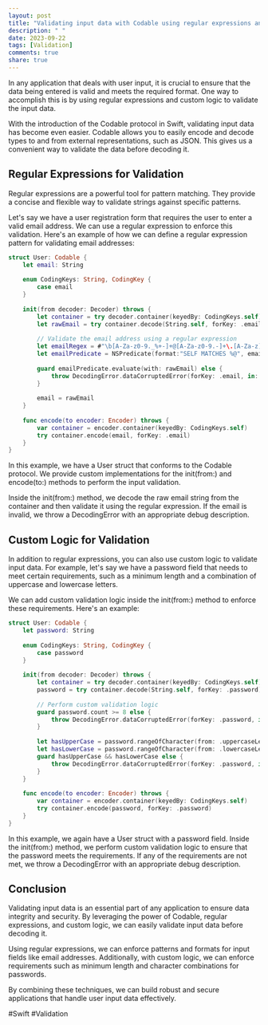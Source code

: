 ```yaml
---
layout: post
title: "Validating input data with Codable using regular expressions and custom logic"
description: " "
date: 2023-09-22
tags: [Validation]
comments: true
share: true
---
```


In any application that deals with user input, it is crucial to ensure that the data being entered is valid and meets the required format. One way to accomplish this is by using regular expressions and custom logic to validate the input data.

With the introduction of the Codable protocol in Swift, validating input data has become even easier. Codable allows you to easily encode and decode types to and from external representations, such as JSON. This gives us a convenient way to validate the data before decoding it.

## Regular Expressions for Validation

Regular expressions are a powerful tool for pattern matching. They provide a concise and flexible way to validate strings against specific patterns.

Let's say we have a user registration form that requires the user to enter a valid email address. We can use a regular expression to enforce this validation. Here's an example of how we can define a regular expression pattern for validating email addresses:

```swift
struct User: Codable {
    let email: String
    
    enum CodingKeys: String, CodingKey {
        case email
    }
    
    init(from decoder: Decoder) throws {
        let container = try decoder.container(keyedBy: CodingKeys.self)
        let rawEmail = try container.decode(String.self, forKey: .email)
        
        // Validate the email address using a regular expression
        let emailRegex = #"\b[A-Za-z0-9._%+-]+@[A-Za-z0-9.-]+\.[A-Za-z]{2,}\b"#
        let emailPredicate = NSPredicate(format:"SELF MATCHES %@", emailRegex)
        
        guard emailPredicate.evaluate(with: rawEmail) else {
            throw DecodingError.dataCorruptedError(forKey: .email, in: container, debugDescription: "Invalid email format")
        }
        
        email = rawEmail
    }
    
    func encode(to encoder: Encoder) throws {
        var container = encoder.container(keyedBy: CodingKeys.self)
        try container.encode(email, forKey: .email)
    }
}
```

In this example, we have a User struct that conforms to the Codable protocol. We provide custom implementations for the init(from:) and encode(to:) methods to perform the input validation.

Inside the init(from:) method, we decode the raw email string from the container and then validate it using the regular expression. If the email is invalid, we throw a DecodingError with an appropriate debug description.

## Custom Logic for Validation

In addition to regular expressions, you can also use custom logic to validate input data. For example, let's say we have a password field that needs to meet certain requirements, such as a minimum length and a combination of uppercase and lowercase letters.

We can add custom validation logic inside the init(from:) method to enforce these requirements. Here's an example:

```swift
struct User: Codable {
    let password: String
    
    enum CodingKeys: String, CodingKey {
        case password
    }
    
    init(from decoder: Decoder) throws {
        let container = try decoder.container(keyedBy: CodingKeys.self)
        password = try container.decode(String.self, forKey: .password)
        
        // Perform custom validation logic
        guard password.count >= 8 else {
            throw DecodingError.dataCorruptedError(forKey: .password, in: container, debugDescription: "Password should be at least 8 characters long")
        }
        
        let hasUpperCase = password.rangeOfCharacter(from: .uppercaseLetters) != nil
        let hasLowerCase = password.rangeOfCharacter(from: .lowercaseLetters) != nil
        guard hasUpperCase && hasLowerCase else {
            throw DecodingError.dataCorruptedError(forKey: .password, in: container, debugDescription: "Password should contain both uppercase and lowercase letters")
        }
    }
    
    func encode(to encoder: Encoder) throws {
        var container = encoder.container(keyedBy: CodingKeys.self)
        try container.encode(password, forKey: .password)
    }
}
```

In this example, we again have a User struct with a password field. Inside the init(from:) method, we perform custom validation logic to ensure that the password meets the requirements. If any of the requirements are not met, we throw a DecodingError with an appropriate debug description.

## Conclusion

Validating input data is an essential part of any application to ensure data integrity and security. By leveraging the power of Codable, regular expressions, and custom logic, we can easily validate input data before decoding it.

Using regular expressions, we can enforce patterns and formats for input fields like email addresses. Additionally, with custom logic, we can enforce requirements such as minimum length and character combinations for passwords.

By combining these techniques, we can build robust and secure applications that handle user input data effectively.

#Swift #Validation